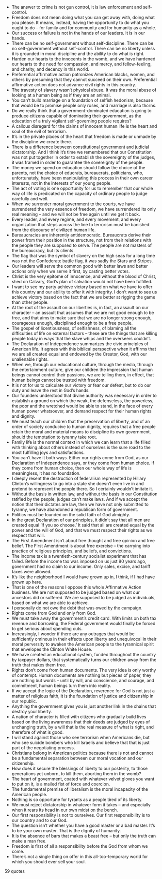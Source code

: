  - The answer to crime is not gun control, it is law enforcement and self-control.
 - Freedom does not mean doing what you can get away with, doing what you please. It means, instead, having the opportunity to do what you ought to do – for family and for community and for humanity as a whole.
 - Our success or failure is not in the hands of our leaders. It is in our hands.
 - There can be no self-government without self-discipline. There can be no self-government without self-control. There can be no liberty unless it is grounded in moral discipline and the ability to do what is right.
 - Harden our hearts to the innocents in the womb, and we have hardened our hearts to the need for compassion, and mercy, and fellow-feeling, and charity, and decency in this world.
 - Preferential affirmative action patronizes American blacks, women, and others by presuming that they cannot succeed on their own. Preferential affirmative action does not advance civil rights in this country.
 - The travesty of slavery wasn’t physical abuse. It was the moral abuse of looking at a human being as if they are an animal.
 - You can’t build marriage on a foundation of selfish hedonism, because that would be to promise people only roses, and marriage is also thorns.
 - Do we really think that a government-dominated education is going to produce citizens capable of dominating their government, as the education of a truly vigilant self-governing people requires?
 - A callous disregard for the claims of innocent human life is the heart and soul of the evil of terrorism.
 - It’s in the private places of the heart that freedom is made or unmade by the discipline we create there.
 - There is a difference between constitutional government and judicial dictatorship. And I think it’s time we remembered that our Constitution was not put together in order to establish the sovereignty of the judges, it was framed in order to guarantee the sovereignty of the people.
 - The money we spend on education should follow the choice of the parents, not the choice of educrats, bureaucrats, politicians, who, unfortunately, have been manipulating this process in their own career interests, not in the interests of our young people.
 - The act of voting is one opportunity for us to remember that our whole way of life is predicated on the capacity of ordinary people to judge carefully and well.
 - When we surrender moral government to the courts, we have surrendered the very essence of freedom, we have surrendered its only real meaning – and we will not be free again until we get it back.
 - Every leader, and every regime, and every movement, and every organization that steps across the line to terrorism must be banished from the discourse of civilized human life.
 - Bureaucracies are inherently antidemocratic. Bureaucrats derive their power from their position in the structure, not from their relations with the people they are supposed to serve. The people are not masters of the bureaucracy, but its clients.
 - The flag that was the symbol of slavery on the high seas for a long time was not the Confederate battle flag, it was sadly the Stars and Stripes.
 - Our leaders will serve the common good with better laws and better actions only when we serve it first, by casting better votes.
 - Christ is the very epitome of innocence, and without the blood of Christ, shed on Calvary, God’s plan of salvation would not have been fulfilled.
 - I want to see my party achieve victory based on what we have to offer this country and our ability to offer it with integrity. I don’t want to see us achieve victory based on the fact that we are better at rigging the game than other people.
 - At the root of the assault on our liberties is, in fact, an assault on our character – an assault that assumes that we are not good enough to be free, and that aims to make sure that we are no longer strong enough, courageous enough, disciplined enough to be a free people.
 - The gospel of licentiousness, of selfishness, of blaming all the difficulties of life on external factors – these are the things that are killing people today in ways that the slave whips and the overseers couldn’t.
 - The Declaration of Independence summarizes the civic principles of American life. It agrees with this biblical perspective when it affirms that we are all created equal and endowed by the Creator, God, with our unalienable rights.
 - When we, through our educational culture, through the media, through the entertainment culture, give our children the impression that human beings cannot control their passions, we are telling them, in effect, that human beings cannot be trusted with freedom.
 - It is not for us to calculate our victory or fear our defeat, but to do our duty and leave the rest in God’s hands.
 - Our founders understood that divine authority was necessary in order to establish a ground on which the weak, the defenseless, the powerless, the poor and the wretched would be able to stand, in the face of every human power whatsoever, and demand respect for their human rights and dignity.
 - We must teach our children that the preservation of liberty, and of an order of society conducive to human dignity, requires that a free people retain the moral and material means to discipline its own government, should the temptation to tyranny take root.
 - Family life is the normal context in which we can learn that a life filled with thinking about others instead of ourselves is the sure road to the most fulfilling joys and satisfactions.
 - You can’t have it both ways. Either our rights come from God, as our Declaration of Independence says, or they come from human choice. If they come from human choice, then our whole way of life is meaningless, it has no foundation.
 - I deeply resent the destruction of federalism represented by Hillary Clinton’s willingness to go into a state she doesn’t even live in and pretend to represent the people there. So I certainly wouldn’t imitate it.
 - Without the basis in written law, and without the basis in our Constitution ratified by the people, judges can’t make laws. And if we accept the notion that their dictates are law, then we have not only submitted to tyranny, we have abandoned a republican form of government.
 - Politics must be founded on the solid faith of God almighty.
 - In the great Declaration of our principles, it didn’t say that all men are created equal ‘if you so choose.’ It said that all are created equal by the power and the will of God, and that we must respect their rights as we respect that will.
 - The First Amendment isn’t about free thought and free opinion and free belief. The First Amendment is about free exercise – the carrying into practice of religious principles, and beliefs, and convictions.
 - The income tax is a twentieth-century socialist experiment that has failed. Before the income tax was imposed on us just 80 years ago, government had no claim to our income. Only sales, excise, and tariff taxes were allowed.
 - It’s like the neighborhood I would have grown up in, I think, if I had have grown up here.
 - That is one of the reasons I oppose this whole Affirmative Action business. We are not supposed to be judged based on what our ancestors did or suffered. We are supposed to be judged as individuals, based on what we are able to achieve.
 - I personally do not owe the debt that was owed by the campaign.
 - Rights come from God and only from God.
 - We must take away the government’s credit card. With limits on both tax revenue and borrowing, the Federal government would finally be forced to get serious about spending cuts.
 - Increasingly, I wonder if there are any outrages that would be sufficiently ominous in their effects upon liberty and unequivocal in their moral perversity to awaken the American people to the tyrannical spirit that envelopes the Clinton White House.
 - We have created an educational system, funded throughout the country by taxpayer dollars, that systematically turns our children away from the truth that makes them free.
 - Rights don’t come from human documents. The very idea is only worthy of contempt. Human documents are nothing but pieces of paper, they are nothing but words – until by will, and conscience, and courage, and commitment, human beings turn them into reality.
 - If we accept the logic of the Declaration, reverence for God is not just a matter of religious faith, it is the foundation of justice and citizenship in our republic.
 - Anything the government gives you is just another link in the chains that destroy your liberty.
 - A nation of character is filled with citizens who gradually build lives based on the living awareness that their deeds are judged by eyes of unchanging truth, by a will that is the real measure of what is right, and therefore of what is good.
 - I will stand against those who see terrorism when Americans die, but who see suicide bombers who kill Israelis and believe that that is just part of the negotiating process.
 - Christians belong in American politics because there is not and cannot be a fundamental separation between our moral vocation and our citizenship.
 - How does it secure the blessings of liberty to our posterity, to those generations yet unborn, to kill them, aborting them in the womb?
 - The heart of government, coated with whatever velvet gloves you want to put on it, is a mailed fist of force and coercion.
 - The fundamental premise of liberalism is the moral incapacity of the American people.
 - Nothing is so opportune for tyrants as a people tired of its liberty.
 - We must reject dictatorship in whatever form it takes – and especially when it rears its head in our own midst on the bench.
 - Our first responsibility is not to ourselves. Our first responsibility is to our country and to our God.
 - The question isn’t whether you have a good master or a bad master. It’s to be your own master. That is the dignity of humanity.
 - It is the absence of bars that makes a beast free – but only the truth can make a man free.
 - Freedom is first of all a responsibility before the God from whom we come.
 - There’s not a single thing on offer in this all-too-temporary world for which you should ever sell your soul.

59 quotes
